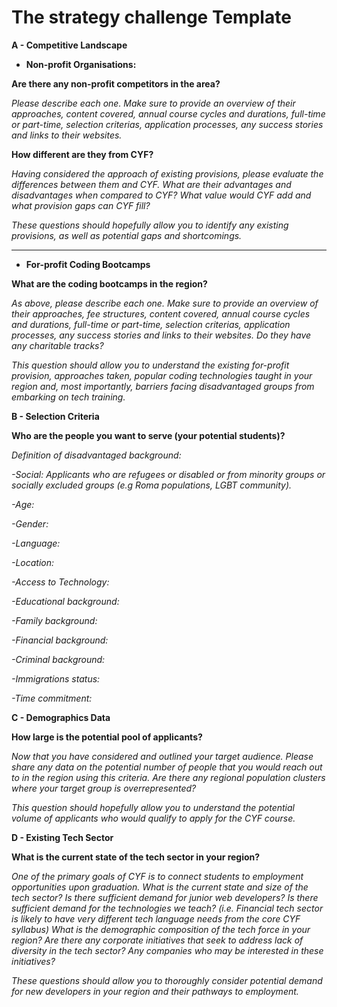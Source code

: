 # The strategy challenge Template

**A  - Competitive Landscape**

* **Non-profit Organisations:**

**Are there any non-profit competitors in the area?**

_Please describe each one. Make sure to provide an overview of their approaches, content covered, annual course cycles and durations, full-time or part-time, selection criterias, application processes, any success stories and links to their websites._

**How different are they from CYF?**

_Having considered the approach of existing provisions, please evaluate the differences between them and CYF. What are their advantages and disadvantages when compared to CYF? What value would CYF add and what provision gaps can CYF fill?_

_These questions should hopefully allow you to identify any existing provisions, as well as potential gaps and shortcomings._

 ****

* **For-profit Coding Bootcamps**

**What are the coding bootcamps in the region?**

_As above, please describe each one. Make sure to provide an overview of their approaches, fee structures, content covered, annual course cycles and durations, full-time or part-time, selection criterias, application processes, any success stories and links to their websites. Do they have any charitable tracks?_

_This question should allow you to understand the existing for-profit provision, approaches taken, popular coding technologies taught in your region and, most importantly, barriers facing disadvantaged groups from embarking on tech training._  


**B - Selection Criteria**

**Who are the people you want to serve \(your potential students\)?**

_Definition of disadvantaged background:_

_-Social: Applicants who are refugees or disabled or from minority groups or socially excluded groups \(e.g Roma populations, LGBT community\)._

_-Age:_ 

_-Gender:_ 

_-Language:_ 

_-Location:_ 

_-Access to Technology:_ 

_-Educational background:_ 

_-Family background:_ 

_-Financial background:_ 

_-Criminal background:_ 

_-Immigrations status:_ 

_-Time commitment:_   


**C - Demographics Data** 

**How large is the potential pool of applicants?**

_Now that you have considered and outlined your target audience. Please share any data on the potential number of people that you would reach out to in the region using this criteria. Are there any regional population clusters where your target group is overrepresented?_

_This question should hopefully allow you to understand the potential volume of applicants who would qualify to apply for the CYF course._    


**D - Existing Tech Sector** 

**What is the current state of the tech sector in your region?**

_One of the primary goals of CYF is to connect students to employment opportunities upon graduation. What is the current state and size of the tech sector? Is there sufficient demand for junior web developers? Is there sufficient demand for the technologies we teach? \(i.e. Financial tech sector is likely to have very different tech language needs from the core CYF syllabus\) What is the demographic composition of the tech force in your region? Are there any corporate initiatives that seek to address lack of diversity in the tech sector? Any companies who may be interested in these initiatives?_

_These questions should allow you to thoroughly consider potential demand for new developers in your region and their pathways to employment._  


